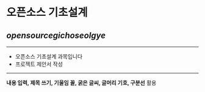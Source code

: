 # 오픈소스 기초설계
## *opensourcegichoseolgye*
***
* 오픈소스 기초설계 과목입니다
* 프로젝트 제안서 작성

___

**내용 입력, 제목 쓰기, 기울임 꼴, 굵은 글씨, 글머리 기호, 구분선** 활용

